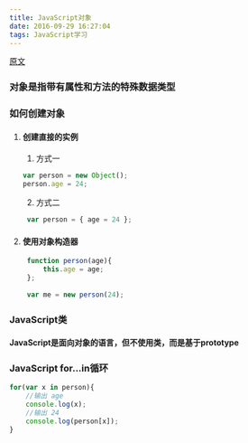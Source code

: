 ```yaml
---
title: JavaScript对象
date: 2016-09-29 16:27:04
tags: JavaScript学习
---
```

[原文](http://www.w3school.com.cn/js/js_objects.asp)
### 对象是指带有属性和方法的特殊数据类型

### 如何创建对象
1. #### 创建直接的实例
   1. 方式一
    ```javascript
    var person = new Object();
    person.age = 24;
    ```
   2. 方式二
   ```javascript
    var person = { age = 24 };
    ```
2. #### 使用对象构造器
   ```javascript
    function person(age){
        this.age = age;
    };
    
    var me = new person(24);
   ```
   
### JavaScript类
#### JavaScript是面向对象的语言，但不使用类，而是基于prototype

### JavaScript for...in循环
```javascript
for(var x in person){
    //输出 age
    console.log(x);
    //输出 24
    console.log(person[x]);
}
```

